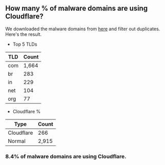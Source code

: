 ## How many % of malware domains are using Cloudflare?


We downloaded the malware domains from [here](https://urlhaus.abuse.ch) and filter out duplicates.
Here's the result.


[//]: # (start replacement)


- Top 5 TLDs

| TLD | Count |
| --- | --- |
| com | 1,664 |
| br | 283 |
| in | 229 |
| net | 104 |
| org | 77 |


- Cloudflare %

| Type | Count |
| --- | --- |
| Cloudflare | 266 |
| Normal | 2,915 |


### 8.4% of malware domains are using Cloudflare.